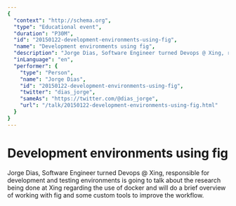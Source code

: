 ```yaml
---
{
  "context": "http://schema.org",
  "type": "Educational event",
  "duration": "P30M",
  "id": "20150122-development-environments-using-fig",
  "name": "Development environments using fig",
  "description": "Jorge Dias, Software Engineer turned Devops @ Xing, responsible for development and testing environments is going to talk about the research being done at Xing regarding the use of docker and will do a brief overview of working with fig and some custom tools to improve the workflow.",
  "inLanguage": "en",
  "performer": {
    "type": "Person",
    "name": "Jorge Dias",
    "id": "20150122-development-environments-using-fig",
    "twitter": "dias_jorge",
    "sameAs": "https://twitter.com/@dias_jorge",
    "url": "/talk/20150122-development-environments-using-fig.html"
  }
}
---
```

# Development environments using fig

Jorge Dias, Software Engineer turned Devops @ Xing, responsible for development and testing environments is going to talk about the research being done at Xing regarding the use of docker and will do a brief overview of working with fig and some custom tools to improve the workflow.